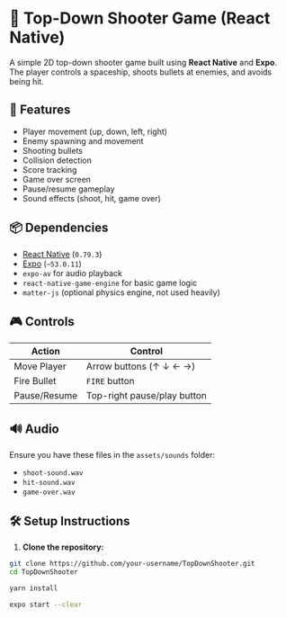 # 🔫 Top-Down Shooter Game (React Native)

A simple 2D top-down shooter game built using **React Native** and **Expo**. The player controls a spaceship, shoots bullets at enemies, and avoids being hit.

## 🚀 Features

- Player movement (up, down, left, right)
- Enemy spawning and movement
- Shooting bullets
- Collision detection
- Score tracking
- Game over screen
- Pause/resume gameplay
- Sound effects (shoot, hit, game over)

## 📦 Dependencies

- [React Native](https://reactnative.dev/) (`0.79.3`)
- [Expo](https://expo.dev/) (`~53.0.11`)
- `expo-av` for audio playback
- `react-native-game-engine` for basic game logic
- `matter-js` (optional physics engine, not used heavily)

## 🎮 Controls

| Action        | Control                         |
|---------------|----------------------------------|
| Move Player   | Arrow buttons (↑ ↓ ← →)         |
| Fire Bullet   | `FIRE` button                   |
| Pause/Resume  | Top-right pause/play button     |

## 🔊 Audio

Ensure you have these files in the `assets/sounds` folder:

- `shoot-sound.wav`
- `hit-sound.wav`
- `game-over.wav`

## 🛠️ Setup Instructions

1. **Clone the repository:**

```bash
git clone https://github.com/your-username/TopDownShooter.git
cd TopDownShooter

yarn install

expo start --clear




